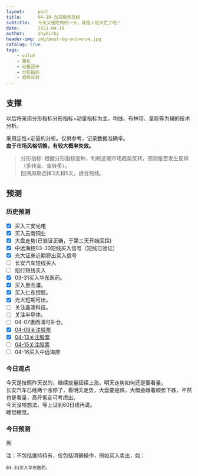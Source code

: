 ```yaml
---
layout:     post
title:      04-19-当日股市总结
subtitle:   今天又是吃肉的一天，就是上班太忙了吧！
date:       2021-04-19
author:     zhykirby
header-img: img/post-bg-universe.jpg
catalog: true
tags:
    - value
    - 量化
    - 动量因子
    - 分形指标
    - 趋势反转
---
```


## 支撑

以后将采用分形指标分形指标+动量指标为主，均线、布林带、量能等为辅的技术分析。  
    
采用定性+定量的分析。仅供参考，记录数据准确率。  
__由于市场风格切换，有较大概率失效。__

>分形指标: 根据分形指标变种，判断近期市场趋势反转，预测是否发生反转（多转空、空转多）。  
回溯周期选择3天和5天，适合短线。

## 预测

### 历史预测  

- [x] 买入三安光电
- [x] 买入云南铜业
- [x] 大盘走势(已验证正确，于第三天开始回踩)
- [x] 中远海控03-30短线买入信号（短线已验证）
- [x] 光大证券近期将出买入信号
- [ ] 长安汽车短线买入
- [ ] 招行短线买入
- [x] 03-31买入华东医药。
- [x] 买入惠而浦。
- [x] 买入仁东控股。
- [x] 光大短期可出。
- [ ] 关注晶澳科技。
- [ ] 关注半导体。
- [ ] 04-07惠而浦可补仓。
- [x] [04-09关注股票](https://zhykirby.github.io/2021/04/09/%E5%BD%93%E6%97%A5%E8%82%A1%E5%B8%82%E6%80%BB%E7%BB%93/)
- [x] [04-13关注股票](https://zhykirby.github.io/2021/04/13/%E5%BD%93%E6%97%A5%E8%82%A1%E5%B8%82%E6%80%BB%E7%BB%93/)
- [ ] [04-15关注股票](https://zhykirby.github.io/2021/04/15/%E5%BD%93%E6%97%A5%E8%82%A1%E5%B8%82%E6%80%BB%E7%BB%93/)
- [ ] 04-16买入中远海控

### 今日观点

今天是按照昨天说的，继续放量延续上涨，明天走势如何还是要看量。  
长安汽车已经两个涨停了，看明天走势，大盘要是跌，大概会跟着顺势下跌，不然也是看量，高开低走可考虑出。  
今天没啥想法，等上证到60日线再说。  
睡觉睡觉。  

### 今日预测  

🈚️

注：不包括维持持有，仅包括明确操作，例如买入卖出，如：

`03-31买入华东医药。`











